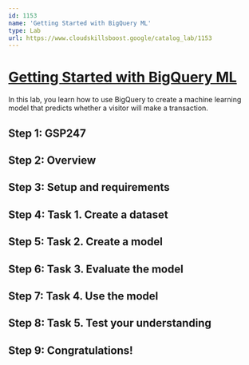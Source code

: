 ```yaml
---
id: 1153
name: 'Getting Started with BigQuery ML'
type: Lab
url: https://www.cloudskillsboost.google/catalog_lab/1153
---
```


# [Getting Started with BigQuery ML](https://www.cloudskillsboost.google/catalog_lab/1153)

In this lab, you learn how to use BigQuery to create a machine learning model that predicts whether a visitor will make a transaction.

## Step 1: GSP247

## Step 2: Overview

## Step 3: Setup and requirements

## Step 4: Task 1. Create a dataset

## Step 5: Task 2. Create a model

## Step 6: Task 3. Evaluate the model

## Step 7: Task 4. Use the model

## Step 8: Task 5. Test your understanding

## Step 9: Congratulations!

